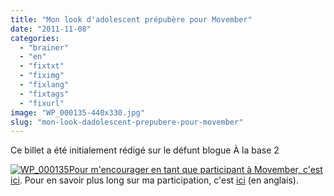 ```yaml
---
title: "Mon look d'adolescent prépubère pour Movember"
date: "2011-11-08"
categories: 
  - "brainer"
  - "en"
  - "fixtxt"
  - "fiximg"
  - "fixlang"
  - "fixtags"
  - "fixurl"
image: "WP_000135-440x330.jpg"
slug: "mon-look-dadolescent-prepubere-pour-movember"
---
```


Ce billet a été initialement rédigé sur le défunt blogue À la base 2

[![](images/WP_000135-440x330.jpg "WP_000135")Pour m'encourager en tant que participant à Movember, c'est](https://fred.dev/?attachment_id=6037) [ici](https://oocz.net/i). Pour en savoir plus long sur ma participation, c'est [ici](https://oocz.net/9) (en anglais).
